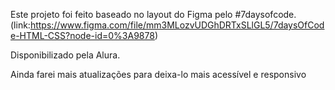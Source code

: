 Este projeto foi feito baseado no layout do Figma pelo #7daysofcode. (link:https://www.figma.com/file/mm3MLozvUDGhDRTxSLlGL5/7daysOfCode-HTML-CSS?node-id=0%3A9878)

Disponibilizado pela Alura.

Ainda farei mais atualizações para deixa-lo mais acessível e responsivo